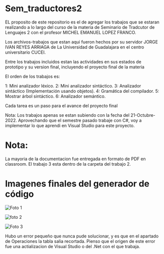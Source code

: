 # Sem_traductores2

EL proposito de este repositorio es el de agregar los trabajos que se estaran realizando a lo largo del curso de la materia de Seminario de Tradcutor de Lenguajes 2 con el profesor MICHEL EMANUEL LOPEZ FRANCO.

Los archivos-trabajos que estan aqui fueron hechos por su servidor JORGE IVAN REYES ARRIAGA de La Universidad de Guadalajara en el centro universitario CUCEI.

Entre los trabajos incluidos estan las actividades en sus estados de prototipo y su version final, incluyendo el proyecto final de la materia

El orden de los trabajos es:

1: Mini analizador léxico.
2: Mini analizador sintáctico.
3: Analizador sintáctico (Implementación usando objetos).
4: Gramática del compilador.
5: Mostrar árbol sintáctico.
6: Analizador semántico.

Cada tarea es un paso para el avance del proyecto final

Nota: Los trabajos apenas se estan subiendo con la fecha del 21-Octubre-2022.
Aprovechando que el semestre pasado trabaje con C#, voy a implementar lo que aprendi en Visual Studio para este proyecto.

# Nota:
La mayoria de la documentacion fue entregada en formato de PDF en classroom.
El trabajo 3 esta dentro de la carpeta del trabajo 2.

# Imagenes finales del generador de código

![Foto 1](https://user-images.githubusercontent.com/116375899/204606996-c4ee3bc9-c432-4cb2-99ee-0a0260c089fb.PNG)

![foto 2](https://user-images.githubusercontent.com/116375899/204607021-41e2d8f8-d843-466d-bb07-5cf7fb403f94.PNG)

![Foto 3](https://user-images.githubusercontent.com/116375899/204607040-08eb4045-9a89-4e6c-8894-949188d42554.png)

Hubo un error pequeño que nunca pude solucionar, y es que en el apartado de Operaciones la tabla salia recortada. Pienso que el origen de este error fue una actializacion de Visual Studio o del .Net con el que trabaja.
